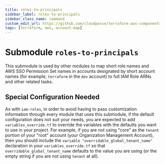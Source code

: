 ```yaml
---
title: roles-to-principals
sidebar_label: roles-to-principals
sidebar_class_name: command
custom_edit_url: https://github.com/cloudposse/terraform-aws-components/blob/master/modules/account-map/modules/roles-to-principals/README.md
tags: [terraform, aws, account-map]
---
```


# Submodule `roles-to-principals`

This submodule is used by other modules to map short role names and AWS SSO Permission Set names in accounts designated
by short account names (for example, `terraform` in the `dev` account) to full IAM Role ARNs and other related tasks.

## Special Configuration Needed

As with `iam-roles`, in order to avoid having to pass customization information through every module that uses this
submodule, if the default configuration does not suit your needs, you are expected to add `variables_override.tf` to
override the variables with the defaults you want to use in your project. For example, if you are not using "core" as
the `tenant` portion of your "root" account (your Organization Management Account), then you should include the
`variable "overridable_global_tenant_name"` declaration in your `variables_override.tf` so that
`overridable_global_tenant_name` defaults to the value you are using (or the empty string if you are not using `tenant`
at all).


